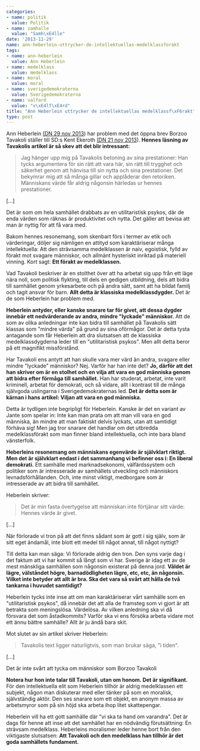 ```yaml
---
categories:
- name: politik
  value: Politik
- name: samhalle
  value: "Samh\xE4lle"
date: '2013-11-29'
name: ann-heberlein-uttrycker-de-intellektuellas-medelklassforakt
tags:
- name: ann-heberlein
  value: Ann Heberlein
- name: medelklass
  value: medelklass
- name: moral
  value: moral
- name: sverigedemokraterna
  value: Sverigedemokraterna
- name: valfard
  value: "v\xE4lf\xE4rd"
title: "Ann Heberlein uttrycker de intellektuellas medelklassf\xF6rakt"
type: post
---
```

Ann Heberlein [(DN 29 nov 2013](http://www.dn.se/kultur-noje/kulturdebatt/ann-heberlein-att-sa-manga-gillar-borzoo-tavakolis-artikel-ar-oroande/)) har problem med det öppna brev Borzoo Tavakoli ställer till SD:s Kent Ekeroth [(DN 21 nov 2013](http://www.dn.se/kultur-noje/kulturdebatt/till-kent-ekeroth-riksdagsledamot-for-sd/)). **Hennes läsning av Tavakolis artikel är så skev att det blir intressant:**

> Jag hänger upp mig på Tavakolis betoning av sina prestationer: Han tycks argumentera för sin rätt att vara här, sin rätt till trygghet och säkerhet genom att hänvisa till sin nytta och sina prestationer. Det bekymrar mig att så många gillar och applåderar den retoriken. Människans värde får aldrig någonsin härledas ur hennes prestationer.

[...]

Det är som om hela samhället drabbats av en utilitaristisk psykos, där de enda värden som räknas är produktivitet och nytta. Det gäller att bevisa att man är nyttig för att få vara med.

Bakom hennes resonemang, som skenbart förs i termer av etik och värderingar, döljer sig nämligen en attityd som karaktäriserar många intellektuella: Att den strävsamma medelklassen är naiv, egoistisk, fylld av förakt mot svagare människor, och allmänt hysteriskt inriktad på materiell vinning. Kort sagt: **Ett förakt av medelklassen.**



Vad Tavakoli beskriver är en stolthet över att ha arbetat sig upp från ett läge nära noll, som politisk flykting, till dels en gedigen utbildning, dels att bidra till samhället genom yrkesarbete och på andra sätt, samt att ha bildat familj och tagit ansvar för barn. **Allt detta är klassiska medelklassdygder.** Det är de som Heberlein har problem med.

**Heberlein antyder, eller kanske snarare tar för givet, att dessa dygder innebär ett nedvärderande av andra, mindre "lyckade" människor.** Att de som av olika anledningar inte kan bidra till samhället på Tavakolis sätt klassas som "mindre värda" på grund av sina oförmågor. Det är detta tysta antagande som får Heberlein att dra slutsatsen att de klassiska medelklassdygderna leder till en "utilitaristisk psykos". Men allt detta beror på ett magnifikt missförstånd.

Har Tavakoli ens antytt att han skulle vara mer värd än andra, svagare eller mindre "lyckade" människor? Nej. Varför har han inte det? **Jo, därför att det han skriver om är en stolhet och en vilja att vara en god människa genom att bidra efter förmåga till samhället.** Han har studerat, arbetat, inte varit kriminell, arbetat för demokrati, och så vidare, allt i kontrast till de många självgoda uslingarna i Sverigedemokraternas led. **Det är detta som är kärnan i hans artikel: Viljan att vara en god människa.**

Detta är tydligen inte begripligt för Heberlein. Kanske är det en variant av Jante som spelar in: Inte kan man prata om att man vill vara en god människa, än mindre att man faktiskt delvis lyckats, utan att samtidigt förhäva sig! Men jag tror snarare det handlar om det utbredda medelklassförakt som man finner bland intellektuella, och inte bara bland vänsterfolk.

**Heberleins resonemang om människans egenvärde är självklart riktigt. Men det är självklart endast i det sammanhang vi befinner oss i: En liberal demokrati.** Ett samhälle med marknadsekonomi, välfärdssystem och politiker som är intresserade av samhällets utveckling och människors levnadsförhållanden. Och, inte minst viktigt, medborgare som är intresserade av att bidra till samhället.

Heberlein skriver:

> Det är min fasta övertygelse att människan inte förtjänar sitt värde: Hennes värde är givet.

[...]

När förlorade vi tron på att det finns sådant som är gott i sig själv, som är sitt eget ändamål, inte blott ett medel till något annat, till något nyttigt?

Till detta kan man säga: Vi förlorade aldrig den tron. Den syns varje dag i det faktum att vi har kommit så långt som vi har. Sverige är idag ett av de mest mänskliga samhällen som någonsin existerat på denna jord. **Våldet är lägre, välståndet högre, barnadödligheten lägre, etc, etc, än någonsin. Vilket inte betyder att allt är bra. Ska det vara så svårt att hålla de två tankarna i huvudet samtidigt?**

Heberlein tycks inte inse att om man karaktäriserar vårt samhälle som en "utilitaristisk psykos", då innebär det att alla de framsteg som vi gjort är att betrakta som meningslösa. Värdelösa. Av vilken anledning ska vi då försvara det som åstadkommits? Varför ska vi ens försöka arbeta vidare mot ett ännu bättre samhälle? Allt är ju ändå bara skit.

Mot slutet av sin artikel skriver Heberlein:

> Tavakolis text ligger naturligtvis, som man brukar säga, "i tiden".

[...]

Det är inte svårt att tycka om människor som Borzoo Tavakoli

**Notera hur hon inte talar till Tavakoli, utan om honom. Det är signifikant.** För den intellektuella elit som Heberlein tillhör är aldrig medelklassen ett subjekt, någon man diskuterar med eller tänker på som en moralisk, självständig aktör. Den ses snarare som ett objekt, en anonym massa av arbetsmyror som på sin höjd ska arbeta ihop litet skattepengar.

Heberlein vill ha ett gott samhälle där "vi ska ta hand om varandra". Det är dags för henne att inse att det samhället har en nödvändig förutsättning: En strävsam medelklass. Heberleins moralismer leder henne bort från den viktigaste slutsatsen: **Att Tavakoli och den medelklass han tillhör är det goda samhällets fundament.**

